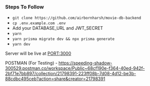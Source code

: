 ### Steps To Follow

* `git clone https://github.com/airbornharsh/movie-db-backend`
* `cp .env.example.com .env`
* Add your DATABASE_URL and JWT_SECRET
* `yarn`
* `yarn prisma migrate dev && npx prisma generate`
* `yarn dev`

Server will be live at [PORT:3000](http://localhost:3000)

POSTMAN (For Testing) - https://speeding-shadow-300529.postman.co/workspace/Public~68cf190e-f364-40ed-942f-2bf71e7bb897/collection/21798391-223ff08b-7d08-4d12-be3b-88cdbc495ceb?action=share&creator=21798391
